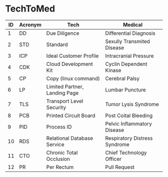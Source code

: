 # TechToMed
| ID | Acronym | Tech | Medical |
| -- | ------- | ---- | ------------- |
|  1 | DD | Due Diligence | Differential Diagnosis |
|  2 | STD | Standard | Sexully Transmited Disease |
|  3 | ICP | Ideal Customer Profile | Intracranial Pressure |
|  4 | CDK | Cloud Development Kit | Cyclin Dependent Kinase |
|  5 | CP | Copy (linux command) | Cerebral Palsy |
|  6 | LP | Limited Partner, Landing Page | Lumbar Puncture |
|  7 | TLS | Transport Level Security | Tumor Lysis Syndrome |
|  8 | PCB | Printed Circuit Board | Post Coital Bleeding |
|  9 | PID | Process ID | Pelvic Inflammatory Disease |
| 10 | RDS | Relational Database Service | Respiratory Distress Syndrome |
| 11 | CTO | Chronic Total Occlusion | Chief Technology Officer |
| 12 | PR | Per Rectum | Pull Request |
